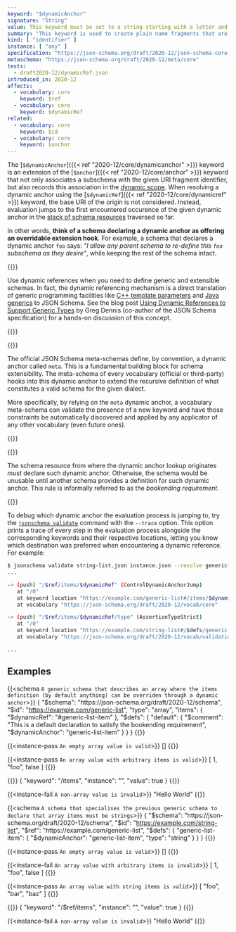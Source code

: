 ```yaml
---
keyword: "$dynamicAnchor"
signature: "String"
value: This keyword must be set to a string starting with a letter and containing letters, digits, hyphens, underscores, colons, or periods
summary: "This keyword is used to create plain name fragments that are not tied to any particular structural location for referencing purposes, which are taken into consideration for dynamic referencing."
kind: [ "identifier" ]
instance: [ "any" ]
specification: "https://json-schema.org/draft/2020-12/json-schema-core.html#section-8.2.2"
metaschema: "https://json-schema.org/draft/2020-12/meta/core"
tests:
  - draft2020-12/dynamicRef.json
introduced_in: 2020-12
affects:
  - vocabulary: core
    keyword: $ref
  - vocabulary: core
    keyword: $dynamicRef
related:
  - vocabulary: core
    keyword: $id
  - vocabulary: core
    keyword: $anchor
---
```


The [`$dynamicAnchor`]({{< ref "2020-12/core/dynamicanchor" >}}) keyword is an
extension of the [`$anchor`]({{< ref "2020-12/core/anchor" >}}) keyword that
not only associates a subschema with the given URI fragment identifier, but
also records this association in the [dynamic
scope](https://json-schema.org/blog/posts/dynamicref-and-generics).  When
resolving a dynamic anchor using the [`$dynamicRef`]({{< ref
"2020-12/core/dynamicref" >}}) keyword, the base URI of the origin is not
considered. Instead, evaluation jumps to the first encountered occurence of the
given dynamic anchor in the [stack of schema
resources](https://json-schema.org/blog/posts/understanding-lexical-dynamic-scopes#the-dynamic-scope-as-a-stack)
traversed so far.

In other words, **think of a schema declaring a dynamic anchor as offering an
overridable extension hook**.  For example, a schema that declares a dynamic
anchor `foo` says: _"I allow any parent schema to re-define this `foo`
subschema as they desire"_, while keeping the rest of the schema intact.

{{<best-practice>}}

Use dynamic references when you need to define generic and extensible schemas.
In fact, the dynamic referencing mechanism is a direct translation of generic
programming facilities like [C++ template
parameters](https://en.cppreference.com/w/cpp/language/template_parameters) and
[Java generics](https://en.wikipedia.org/wiki/Generics_in_Java) to JSON Schema.
See the blog post [Using Dynamic References to Support Generic
Types](https://json-schema.org/blog/posts/dynamicref-and-generics#using-dynamic-references-to-support-generic-types)
by Greg Dennis (co-author of the JSON Schema specification) for a hands-on
discussion of this concept.

{{</best-practice>}}

{{<learning-more>}}

The official JSON Schema meta-schemas define, by convention, a dynamic anchor
called `meta`. This is a fundamental building block for schema extensibility.
The meta-schema of every vocabulary (official or third-party) hooks into this
dynamic anchor to extend the recursive definition of what constitutes a valid
schema for the given dialect.

More specifically, by relying on the `meta` dynamic anchor, a vocabulary
meta-schema can validate the presence of a new keyword and have those
constraints be automatically discovered and applied by any applicator of any
other vocabulary (even future ones).

{{</learning-more>}}

{{<common-pitfall>}}

The schema resource from where the dynamic anchor lookup originates _must_
declare such dynamic anchor. Otherwise, the schema would be unusable until
another schema provides a definition for such dynamic anchor. This rule is
informally referred to as the _bookending requirement_.

{{</common-pitfall>}}

To debug which dynamic anchor the evaluation process is jumping to, try the
[`jsonschema
validate`](https://github.com/sourcemeta/jsonschema/blob/main/docs/validate.markdown)
command with the `--trace` option. This option prints a trace of every step in
the evaluation process alongside the corresponding keywords and their
respective locations, letting you know which destination was preferred when
encountering a dynamic reference. For example:

```sh
$ jsonschema validate string-list.json instance.json --resolve generic-list.json --trace
...

-> (push) "/$ref/items/$dynamicRef" (ControlDynamicAnchorJump)
   at "/0"
   at keyword location "https://example.com/generic-list#/items/$dynamicRef"
   at vocabulary "https://json-schema.org/draft/2020-12/vocab/core"

-> (push) "/$ref/items/$dynamicRef/type" (AssertionTypeStrict)
   at "/0"
   at keyword location "https://example.com/string-list#/$defs/generic-list-item/type"
   at vocabulary "https://json-schema.org/draft/2020-12/vocab/validation"

...
```

## Examples

{{<schema `A generic schema that describes an array where the items definition (by default anything) can be overriden through a dynamic anchor`>}}
{
  "$schema": "https://json-schema.org/draft/2020-12/schema",
  "$id": "https://example.com/generic-list",
  "type": "array",
  "items": {
    "$dynamicRef": "#generic-list-item"
  },
  "$defs": {
    "default": {
      "$comment": "This is a default declaration to satisfy the bookending requirement",
      "$dynamicAnchor": "generic-list-item"
    }
  }
}
{{</schema>}}

{{<instance-pass `An empty array value is valid`>}}
[]
{{</instance-pass>}}

{{<instance-pass `An array value with arbitrary items is valid`>}}
[ 1, "foo", false ]
{{</instance-pass>}}

{{<instance-annotation>}}
{ "keyword": "/items", "instance": "", "value": true }
{{</instance-annotation>}}

{{<instance-fail `A non-array value is invalid`>}}
"Hello World"
{{</instance-fail>}}

{{<schema `A schema that specialises the previous generic schema to declare that array items must be strings`>}}
{
  "$schema": "https://json-schema.org/draft/2020-12/schema",
  "$id": "https://example.com/string-list",
  "$ref": "https://example.com/generic-list",
  "$defs": {
    "generic-list-item": {
      "$dynamicAnchor": "generic-list-item",
      "type": "string"
    }
  }
}
{{</schema>}}

{{<instance-pass `An empty array value is valid`>}}
[]
{{</instance-pass>}}

{{<instance-fail `An array value with arbitrary items is invalid`>}}
[ 1, "foo", false ]
{{</instance-fail>}}

{{<instance-pass `An array value with string items is valid`>}}
[ "foo", "bar", "baz" ]
{{</instance-pass>}}

{{<instance-annotation>}}
{ "keyword": "/$ref/items", "instance": "", "value": true }
{{</instance-annotation>}}

{{<instance-fail `A non-array value is invalid`>}}
"Hello World"
{{</instance-fail>}}
